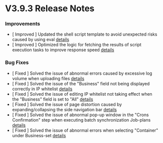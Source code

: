 # V3.9.3 Release Notes




### Improvements
- [ Improved ] Updated the shell script template to avoid unexpected risks caused by using eval [details](http://github.com/TencentBlueKing/bk-job/issues/2992)
- [ Improved ] Optimized the logic for fetching the results of script execution tasks to improve response speed [details](http://github.com/TencentBlueKing/bk-job/issues/2919)


### Bug Fixes
- [ Fixed ] Solved the issue of abnormal errors caused by excessive log volume when uploading files [details](http://github.com/TencentBlueKing/bk-job/issues/3009)
- [ Fixed ] Solved the issue of the "Business" field not being displayed correctly in IP whitelist [details](http://github.com/TencentBlueKing/bk-job/issues/3026)
- [ Fixed ] Solved the issue of editing IP whitelist not taking effect when the "Business" field is set to "All" [details](http://github.com/TencentBlueKing/bk-job/issues/3022)
- [ Fixed ] Solved the issue of page distortion caused by expanding/collapsing the side navigation bar [details](http://github.com/TencentBlueKing/bk-job/issues/3021)
- [ Fixed ] Solved the issue of abnormal pop-up window in the "Crons Confirmation" step when executing batch synchronization Job-plans [details](http://github.com/TencentBlueKing/bk-job/issues/3004)
- [ Fixed ] Solved the issue of abnormal errors when selecting "Container" under Business-set [details](http://github.com/TencentBlueKing/bk-job/issues/2996)